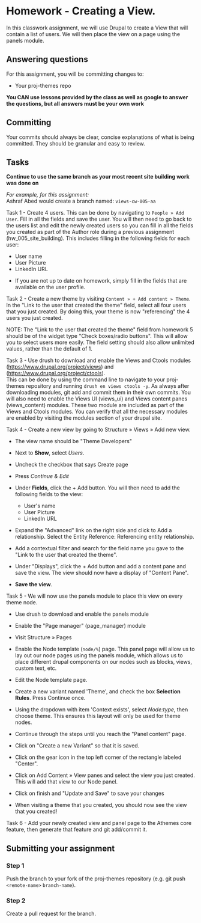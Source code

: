 # Homework - Creating a View.
In this classwork assignment, we will use Drupal to create a View that will contain a list of users. We will then place the view on a page using the panels module.

## Answering questions
For this assignment, you will be committing changes to:  
- Your proj-themes repo

**You CAN use lessons provided by the class as well as google to answer the questions, but all answers must be your own work**  

## Committing
Your commits should always be clear, concise explanations of what is being committed. They should be granular and easy to review.  

## Tasks
**Continue to use the same branch as your most recent site building work was done on**  

*For example, for this assignment:*  
Ashraf Abed would create a branch named: ```views-cw-005-aa```

Task 1 - Create 4 users. This can be done by navigating to `People » Add User`. Fill in all the fields and save the user. You will then need to go back to the users list and edit the newly created users so you can fill in all the fields you created as part of the Author role during a previous assignment (hw_005_site_building). This includes filling in the following fields for each user:
- User name
- User Picture
- LinkedIn URL  
* If you are not up to date on homework, simply fill in the fields that are available on the user profile.  

Task 2 - Create a new theme by visiting `Content » + Add content » Theme`. In the "Link to the user that created the theme" field, select all four users that you just created. By doing this, your theme is now "referencing" the 4 users you just created.

NOTE: The "Link to the user that created the theme" field from homework 5 should be of the widget type "Check boxes/radio buttons". This will allow you to select users more easily. The field setting should also allow unlimited values, rather than the default of 1.  

Task 3 - Use drush to download and enable the Views and Ctools modules (https://www.drupal.org/project/views) and (https://www.drupal.org/project/ctools).  
This can be done by using the command line to navigate to your proj-themes repository and running ```drush en views ctools -y```. As always after downloading modules, git add and commit them in their own commits. You will also need to enable the Views UI (views_ui) and Views content panes (views_content) modules. These two module are included as part of the Views and Ctools modules. You can verify that all the necessary modules are enabled by visiting the modules section of your drupal site. 

Task 4 - Create a new view by going to Structure » Views » Add new view. 
 - The view name should be "Theme Developers" 
 - Next to **Show**, select *Users*.
 - Uncheck the checkbox that says Create page
 - Press *Continue & Edit*
 - Under **Fields**, click the + Add button. You will then need to add the following fields to the view:
   - User's name
   - User Picture
   - LinkedIn URL

 - Expand the "Advanced" link on the right side and click to Add a relationship. Select the Entity Reference: Referencing entity relationship. 
 - Add a contextual filter and search for the field name you gave to the "Link to the user that created the theme".  
 - Under "Displays", click the + Add button and add a content pane and save the view. The view should now have a display of "Content Pane". 
 - **Save the view**.

Task 5 - We will now use the panels module to place this view on every theme node.
 - Use drush to download and enable the panels module
 - Enable the "Page manager" (page_manager) module
 - Visit Structure » Pages
 - Enable the Node template (`node/%`) page. This panel page will allow us to lay out our node pages using the panels module, which allows us to place different drupal components on our nodes such as blocks, views, custom text, etc.
 - Edit the Node template page.  
 - Create a new variant named 'Theme', and check the box **Selection Rules**. Press Continue once.
 - Using the dropdown with item 'Context exists', select *Node:type*, then choose theme. This ensures this layout will only be used for theme nodes. 
 - Continue through the steps until you reach the "Panel content" page.
 - Click on "Create a new Variant" so that it is saved. 
 
 - Click on the gear icon in the top left corner of the rectangle labeled "Center". 
 - Click on Add Content » View panes and select the view you just created. This will add that view to our Node panel.
 - Click on finish and "Update and Save" to save your changes
 - When visiting a theme that you created, you should now see the view that you created!

Task 6 - Add your newly created view and panel page to the Athemes core feature, then generate that feature and git add/commit it.

## Submitting your assignment
### Step 1
Push the branch to your fork of the proj-themes repository (e.g. git push `<remote-name>` `branch-name`).

### Step 2
Create a pull request for the branch.
